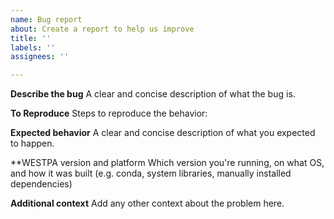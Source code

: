 ```yaml
---
name: Bug report
about: Create a report to help us improve
title: ''
labels: ''
assignees: ''

---
```


**Describe the bug**
A clear and concise description of what the bug is.

**To Reproduce**
Steps to reproduce the behavior:

**Expected behavior**
A clear and concise description of what you expected to happen.

**WESTPA version and platform
Which version you're running, on what OS, and how it was built (e.g. conda, system libraries, manually installed dependencies)

**Additional context**
Add any other context about the problem here.